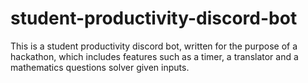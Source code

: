 # student-productivity-discord-bot
This is a student productivity discord bot, written for the purpose of a hackathon, which includes features such as a timer, a translator and a mathematics questions solver given inputs.
